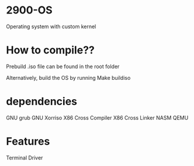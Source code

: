 # 2900-OS

Operating system with custom kernel

# How to compile??

Prebuild .iso file can be found in the root folder

Alternatively, build the OS by running Make buildiso

# dependencies 

GNU grub
GNU Xorriso
X86 Cross Compiler
X86 Cross Linker
NASM
QEMU

# Features

Terminal Driver